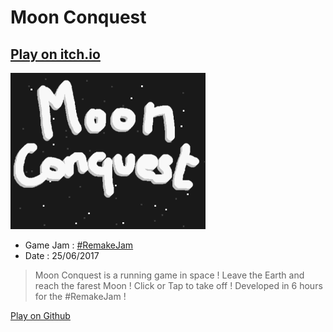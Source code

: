 # Moon Conquest
## [Play on itch.io](https://xviniette.itch.io/moon-conquest)
![](https://raw.githubusercontent.com/xviniette/GameJams/gh-pages/MoonConquest/moonconquest.gif)
 - Game Jam : [#RemakeJam](https://itch.io/jam/remakejam)
 - Date : 25/06/2017
 
> Moon Conquest is a running game in space ! Leave the Earth and reach the farest Moon !
> Click or Tap to take off !
> Developed in 6 hours for the #RemakeJam !

[Play on Github](https://xviniette.github.io/GameJams/MoonConquest/)